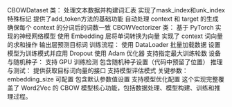 CBOWDataset 类：
处理文本数据并构建词汇表
实现了mask_index和unk_index特殊标记
提供了add_token方法的基础功能
自动处理 context 和 target 的生成
确保每个 context 的分词后的词数一致
CBOWVectorizer 类：
基于 PyTorch 实现的神经网络模型
使用 Embedding 层将单词转换为向量
实现了 context 词向量的求和操作
输出层预测目标词
训练流程：
使用 DataLoader 批量加载数据
设置模型为训练模式并应用 Dropout
使用 Adam 优化器
支持指定最大训练轮数
设备与随机种子：
支持 GPU 训练检测
包含随机种子设置（代码中预留了位置）
推理与测试：
提供获取目标词向量的接口
支持模型评估模式
关键参数：
embedding_size 可配置
包含默认参数值设置
支持模型优化配置
这个实现完整覆盖了 Word2Vec 的 CBOW 模型核心功能，包括数据处理、模型构建、训练和推理过程。
